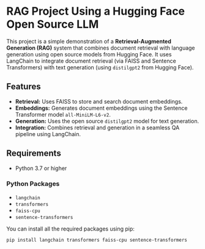 # RAG Project Using a Hugging Face Open Source LLM

This project is a simple demonstration of a **Retrieval-Augmented Generation (RAG)** system that combines document retrieval with language generation using open source models from Hugging Face. It uses LangChain to integrate document retrieval (via FAISS and Sentence Transformers) with text generation (using `distilgpt2` from Hugging Face).

## Features

- **Retrieval:** Uses FAISS to store and search document embeddings.
- **Embeddings:** Generates document embeddings using the Sentence Transformer model `all-MiniLM-L6-v2`.
- **Generation:** Uses the open source `distilgpt2` model for text generation.
- **Integration:** Combines retrieval and generation in a seamless QA pipeline using LangChain.

## Requirements

- Python 3.7 or higher

### Python Packages

- `langchain`
- `transformers`
- `faiss-cpu`
- `sentence-transformers`

You can install all the required packages using pip:


`pip install langchain transformers faiss-cpu sentence-transformers`
